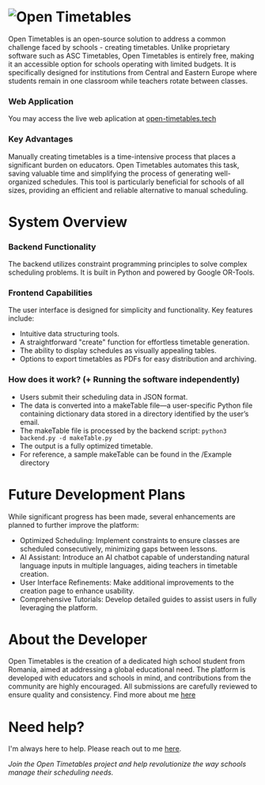# ![Open Timetables](https://i.imgur.com/qRoVYRv.png)

Open Timetables is an open-source solution to address a common challenge faced by schools - creating timetables. Unlike proprietary software such as ASC Timetables, Open Timetables is entirely free, making it an accessible option for schools operating with limited budgets. It is specifically designed for institutions from Central and Eastern Europe where students remain in one classroom while teachers rotate between classes.

### Web Application
You may access the live web aplication at [open-timetables.tech](https://open-timetables.tech)

### Key Advantages

Manually creating timetables is a time-intensive process that places a significant burden on educators. Open Timetables automates this task, saving valuable time and simplifying the process of generating well-organized schedules. This tool is particularly beneficial for schools of all sizes, providing an efficient and reliable alternative to manual scheduling.

# System Overview

### Backend Functionality

The backend utilizes constraint programming principles to solve complex scheduling problems. It is built in Python and powered by Google OR-Tools.

### Frontend Capabilities

The user interface is designed for simplicity and functionality. Key features include:
- Intuitive data structuring tools.
- A straightforward "create" function for effortless timetable generation.
- The ability to display schedules as visually appealing tables.
- Options to export timetables as PDFs for easy distribution and archiving.

### How does it work? (+ Running the software independently)

- Users submit their scheduling data in JSON format.
- The data is converted into a makeTable file—a user-specific Python file containing dictionary data stored in a directory identified by the user’s email.
- The makeTable file is processed by the backend script: `python3 backend.py -d makeTable.py`
- The output is a fully optimized timetable.
- For reference, a sample makeTable can be found in the /Example directory 

# Future Development Plans
While significant progress has been made, several enhancements are planned to further improve the platform:

- Optimized Scheduling: Implement constraints to ensure classes are scheduled consecutively, minimizing gaps between lessons.
- AI Assistant: Introduce an AI chatbot capable of understanding natural language inputs in multiple languages, aiding teachers in timetable creation.
- User Interface Refinements: Make additional improvements to the creation page to enhance usability.
- Comprehensive Tutorials: Develop detailed guides to assist users in fully leveraging the platform.

# About the Developer

Open Timetables is the creation of a dedicated high school student from Romania, aimed at addressing a global educational need. The platform is developed with educators and schools in mind, and contributions from the community are highly encouraged. All submissions are carefully reviewed to ensure quality and consistency. Find more about me [here](https://cristoi.ro)


# Need help?

I'm always here to help. Please reach out to me [here](https://media.cristoi.ro).

*Join the Open Timetables project and help revolutionize the way schools manage their scheduling needs.*
